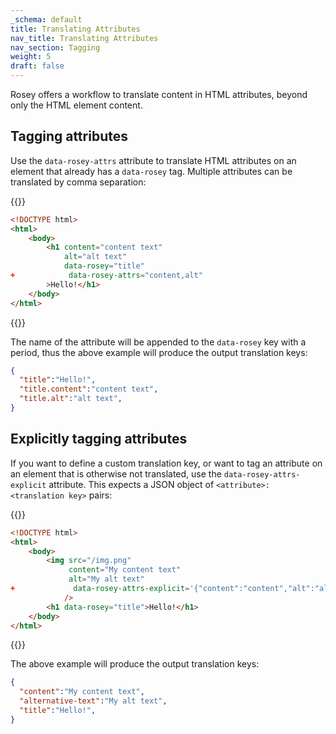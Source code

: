 ```yaml
---
_schema: default
title: Translating Attributes
nav_title: Translating Attributes
nav_section: Tagging
weight: 5
draft: false
---
```

Rosey offers a workflow to translate content in HTML attributes, beyond only the HTML element content.

## Tagging attributes

Use the `data-rosey-attrs` attribute to translate HTML attributes on an element that already has a `data-rosey` tag. Multiple attributes can be translated by comma separation:

{{<diffcode>}}
```html
<!DOCTYPE html>
<html>
    <body>
        <h1 content="content text"
            alt="alt text"
            data-rosey="title"
+            data-rosey-attrs="content,alt"
        >Hello!</h1>
    </body>
</html>
```
{{</diffcode>}}

The name of the attribute will be appended to the `data-rosey` key with a period, thus the above example will produce the output translation keys:

```json
{
  "title":"Hello!",
  "title.content":"content text",
  "title.alt":"alt text",
}
```

## Explicitly tagging attributes

If you want to define a custom translation key, or want to tag an attribute on an element that is otherwise not translated, use the `data-rosey-attrs-explicit` attribute. This expects a JSON object of `<attribute>: <translation key>` pairs:

{{<diffcode>}}
```html
<!DOCTYPE html>
<html>
    <body>
        <img src="/img.png"
             content="My content text"
             alt="My alt text"
+             data-rosey-attrs-explicit='{"content":"content","alt":"alternative-text"}'
            />
        <h1 data-rosey="title">Hello!</h1>
    </body>
</html>
```
{{</diffcode>}}

The above example will produce the output translation keys:

```json
{
  "content":"My content text",
  "alternative-text":"My alt text",
  "title":"Hello!",
}
```